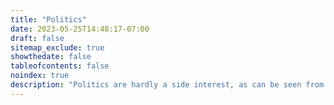 ```yaml
---
title: "Politics"
date: 2023-05-25T14:48:17-07:00
draft: false
sitemap_exclude: true
showthedate: false
tableofcontents: false
noindex: true
description: "Politics are hardly a side interest, as can be seen from the articles collected here. I first indulged my taste for [politics](/politics/) **and current affairs at Oxford at the** [Oxford Union Society](http://www.oxford-union.org/), and then as a student in Paris, where I was President of [Conférence Olivaint](http://en.wikipedia.org/wiki/Conférence_Olivaint)."
---
```

